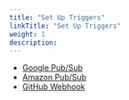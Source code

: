 ```yaml
---
title: "Set Up Triggers"
linkTitle: "Set Up Triggers"
weight: 1
description: 
---
```


* [Google Pub/Sub](/docs/v1.19/setup/triggers/google/)
* [Amazon Pub/Sub](/docs/v1.19/setup/triggers/amazon/)
* [GitHub Webhook](/docs/v1.19/setup/triggers/github/)
